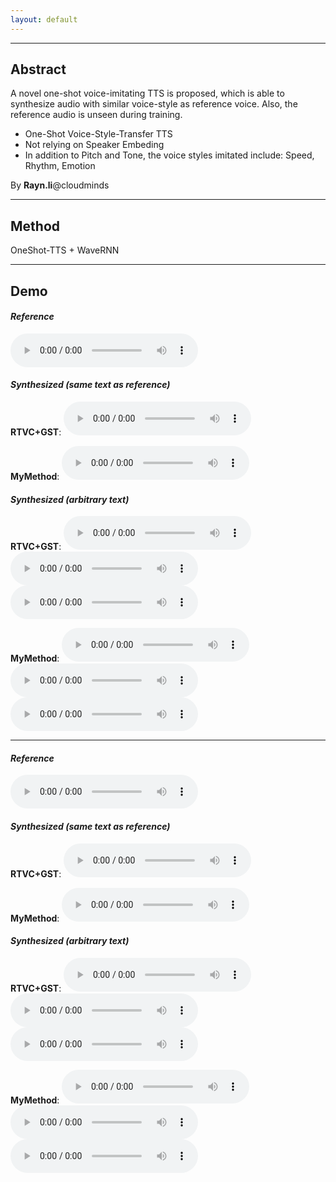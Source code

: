 ```yaml
---
layout: default
---
```


---
## Abstract
A novel one-shot voice-imitating TTS is proposed, which is able to synthesize audio with similar voice-style as reference voice. Also, the reference audio is  unseen during training.
- One-Shot Voice-Style-Transfer TTS
- Not relying on Speaker Embeding
- In addition to Pitch and Tone, the voice styles imitated include: Speed, Rhythm, Emotion

By **Rayn.li**@cloudminds
- - -

## Method
OneShot-TTS + WaveRNN
- - -
## Demo

#### *Reference*
<audio src="res/ref/qsy_src.wav" controls preload></audio>

#### *Synthesized (same text as reference)*
**RTVC+GST**: <audio src="res/rtvc/qsy_1.wav" controls preload></audio>

**MyMethod**: <audio src="res/adain/qsy_1.wav" controls preload></audio>

#### *Synthesized (arbitrary text)*
**RTVC+GST**: <audio src="res/rtvc/qsy_2.wav" controls preload></audio><audio src="res/rtvc/qsy_3.wav" controls preload></audio><audio src="res/rtvc/qsy_4.wav" controls preload></audio>

**MyMethod**: <audio src="res/adain/qsy_2.wav" controls preload></audio><audio src="res/adain/qsy_3.wav" controls preload></audio><audio src="res/adain/qsy_4.wav" controls preload></audio>
- - -

#### *Reference*
<audio src="res/ref/mini_src.wav" controls preload></audio>

#### *Synthesized (same text as reference)*
**RTVC+GST**: <audio src="res/rtvc/min_1.wav" controls preload></audio>

**MyMethod**: <audio src="res/adain/min_1.wav" controls preload></audio>

#### *Synthesized (arbitrary text)*
**RTVC+GST**: <audio src="res/rtvc/min_2.wav" controls preload></audio><audio src="res/rtvc/min_3.wav" controls preload></audio><audio src="res/rtvc/min_4.wav" controls preload></audio>

**MyMethod**: <audio src="res/adain/min_2.wav" controls preload></audio><audio src="res/adain/min_3.wav" controls preload></audio><audio src="res/adain/min_4.wav" controls preload></audio>